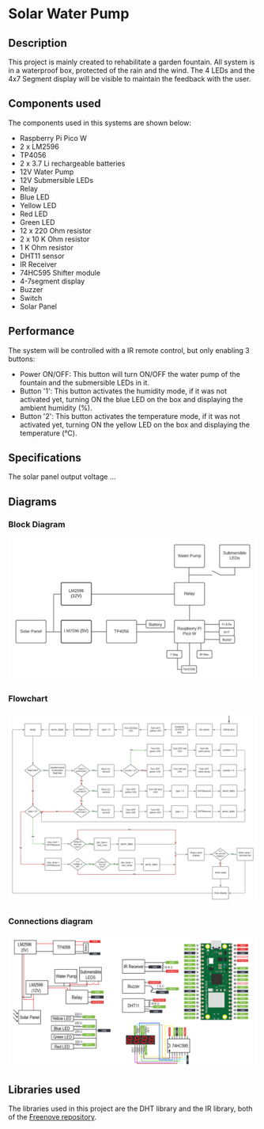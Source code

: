 # Solar Water Pump

## Description

This project is mainly created to rehabilitate a garden fountain. All system is in a waterproof box, protected of the rain and the wind. The 4 LEDs and the 4x7 Segment display will be visible to maintain the feedback with the user.

## Components used

The components used in this systems are shown below:

- Raspberry Pi Pico W
- 2 x LM2596
- TP4056
- 2 x 3.7 Li rechargeable batteries
- 12V Water Pump
- 12V Submersible LEDs
- Relay
- Blue LED
- Yellow LED
- Red LED
- Green LED
- 12 x 220 Ohm resistor
- 2 x 10 K Ohm resistor
- 1 K Ohm resistor
- DHT11 sensor
- IR Receiver
- 74HC595 Shifter module
- 4-7segment display
- Buzzer
- Switch
- Solar Panel

## Performance

The system will be controlled with a IR remote control, but only enabling 3 buttons:

- Power ON/OFF: This button will turn ON/OFF the water pump of the fountain and the submersible LEDs in it.
- Button '1': This button activates the humidity mode, if it was not activated yet, turning ON the blue LED on the box and displaying the ambient humidity (%).
- Button '2': This button activates the temperature mode, if it was not activated yet, turning ON the yellow LED on the box and displaying the temperature (°C). 

## Specifications

The solar panel output voltage ...

## Diagrams

### Block Diagram

![Garden monitor block diagram](/media/blockDiagram.jpeg)

### Flowchart

![Garden monitor flow chart](/media/flowChart.jpeg)

### Connections diagram

![Garden monitor connections diagram](/media/connectionDiagram.jpg)

## Libraries used

The libraries used in this project are the DHT library and the IR library, both of the [Freenove repository](https://github.com/Freenove/Freenove_Ultimate_Starter_Kit_for_Raspberry_Pi_Pico/tree/master). 